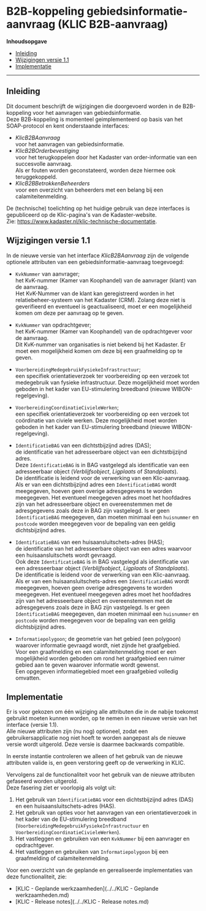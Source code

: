 ﻿# B2B-koppeling gebiedsinformatie-aanvraag (KLIC B2B-aanvraag)

**Inhoudsopgave**

- [Inleiding](#inleiding)
- [Wijzigingen versie 1.1](#wijzigingen-versie-11)
- [Implementatie](#implementatie)

---------------------------------------------------------
## Inleiding

Dit document beschrijft de wijzigingen die doorgevoerd worden in de B2B-koppeling voor het aanvragen van gebiedsinformatie.  \
Deze B2B-koppeling is momenteel geimplementeerd op basis van het SOAP-protocol en kent onderstaande interfaces:
- _KlicB2BAanvraag_  \
voor het aanvragen van gebiedsinformatie.
- _KlicB2BOrderbevestiging_  \
voor het terugkoppelen door het Kadaster van order-informatie van een succesvolle aanvraag.  \
Als er fouten worden geconstateerd, worden deze hiermee ook teruggekoppeld.
- _KlicB2BBetrokkenBeheerders_  \
voor een overzicht van beheerders met een belang bij een calamiteitenmelding.

De (technische) toelichting op het huidige gebruik van deze interfaces is gepubliceerd op de Klic-pagina's van de Kadaster-website.  \
Zie: https://www.kadaster.nl/klic-technische-documentatie.


## Wijzigingen versie 1.1

In de nieuwe versie van het interface _KlicB2BAanvraag_ zijn de volgende optionele attributen van een gebiedsinformatie-aanvraag toegevoegd:

- `KvkNummer` van aanvrager;  \
het KvK-nummer (Kamer van Koophandel) van de aanvrager (klant) van de aanvraag.  \
Het KvK-Nummer van de klant kan geregistreerd worden in het relatiebeheer-systeem van het Kadaster (CRM). Zolang deze niet is geverifieerd en eventueel is geactualiseerd, moet er een mogelijkheid komen om deze per aanvraag op te geven.

- `KvkNummer` van opdrachtgever;  \
het KvK-nummer (Kamer van Koophandel) van de opdrachtgever voor de aanvraag.  \
Dit KvK-nummer van organisaties is niet bekend bij het Kadaster. Er moet een mogelijkheid komen om deze bij een graafmelding op te geven.

- `VoorbereidingMedegebruikFysiekeInfrastructuur`;  \
een specifiek orientatieverzoek ter voorbereiding op een verzoek tot medegebruik van fysieke infrastructuur. Deze mogelijkheid moet worden geboden in het kader van EU-stimulering breedband (nieuwe WIBON-regelgeving).

- `VoorbereidingCoordinatieCivieleWerken`;  \
een specifiek orientatieverzoek ter voorbereiding op een verzoek tot coördinatie van civiele werken. Deze mogelijkheid moet worden geboden in het kader van EU-stimulering breedband (nieuwe WIBON-regelgeving).

- `IdentificatieBAG` van een dichtstbijzijnd adres (DAS);  \
de identificatie van het adresseerbare object van een dichtstbijzijnd adres.  \
Deze `IdentificatieBAG` is in BAG vastgelegd als identificatie van een adresseerbaar object (_Verblijfsobject_, _Ligplaats_ of _Standplaats_).  \
De identificatie is leidend voor de verwerking van een Klic-aanvraag.  \
Als er van een dichtstbijzijnd adres een `IdentificatieBAG` wordt meegegeven, hoeven geen overige adresgegevens te worden meegegeven. Het eventueel meegegeven adres moet het hoofdadres zijn van het adresseerbare object en overeenstemmen met de adresgegevens zoals deze in BAG zijn vastgelegd.
Is er geen `IdentificatieBAG` meegegeven, dan moeten minimaal een `huisnummer` en `postcode` worden meegegeven voor de bepaling van een geldig dichtsbijzijnd adres.

- `IdentificatieBAG` van een huisaansluitschets-adres (HAS);  \
de identificatie van het adresseerbare object van een adres waarvoor een huisaansluitschets wordt gevraagd.  \
Ook deze `IdentificatieBAG` is in BAG vastgelegd als identificatie van een adresseerbaar object (_Verblijfsobject_, _Ligplaats_ of _Standplaats_).  \
De identificatie is leidend voor de verwerking van een Klic-aanvraag.  \
Als er van een huisaansluitschets-adres een `IdentificatieBAG` wordt meegegeven, hoeven geen overige adresgegevens te worden meegegeven. Het eventueel meegegeven adres moet het hoofdadres zijn van het adresseerbare object en overeenstemmen met de adresgegevens zoals deze in BAG zijn vastgelegd.
Is er geen `IdentificatieBAG` meegegeven, dan moeten minimaal een `huisnummer` en `postcode` worden meegegeven voor de bepaling van een geldig dichtsbijzijnd adres.

- `Informatiepolygoon`;
de geometrie van het gebied (een polygoon) waarover informatie gevraagd wordt, niet zijnde het graafgebied.  \
Voor een graafmelding en een calamiteitenmelding moet er een mogelijkheid worden geboden om rond het graafgebied een ruimer gebied aan te geven waarover informatie wordt gewenst.  \
Een opgegeven informatiegebied moet een graafgebied volledig omvatten.

## Implementatie

Er is voor gekozen om één wijziging alle attributen die in de nabije toekomst gebruikt moeten kunnen worden, op te nemen in een nieuwe versie van het interface (versie 1.1).  \
Alle nieuwe attributen zijn (nu nog) optioneel, zodat een gebruikersapplicatie nog niet hoeft te worden aangepast als de nieuwe versie wordt uitgerold. Deze versie is daarmee backwards compatible.

In eerste instantie controleren we alleen of het gebruik van de nieuwe attributen valide is, en geen verstoring geeft op de verwerking in KLIC.

Vervolgens zal de functionaliteit voor het gebruik van de nieuwe attributen gefaseerd worden uitgerold.  \
Deze fasering ziet er voorlopig als volgt uit:

1. Het gebruik van `IdentificatieBAG` voor een dichtstbijzijnd adres (DAS) en een huisaansluitschets-adres (HAS).
2. Het gebruik van opties voor het aanvragen van een orientatieverzoek in het kader van de EU-stimulering breedband (`VoorbereidingMedegebruikFysiekeInfrastructuur` en `VoorbereidingCoordinatieCivieleWerken`).
3. Het vastleggen en gebruiken van een `KvkNummer` bij een aanvrager en opdrachtgever.
4. Het vastleggen en gebruiken van `Informatiepolygoon` bij een graafmelding of calamiteitenmelding.

Voor een overzicht van de geplande en gerealiseerde implementaties van deze functionaliteit, zie:
* [KLIC - Geplande werkzaamheden](../../KLIC - Geplande werkzaamheden.md) 
* [KLIC - Release notes](../../KLIC - Release notes.md) 


